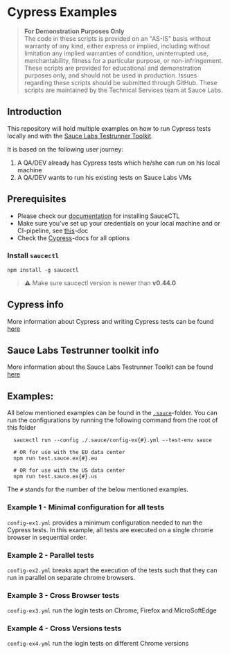 # Cypress Examples

> **For Demonstration Purposes Only**\
> The code in these scripts is provided on an "AS-IS" basis without warranty of any kind, either express or implied, 
> including without limitation any implied warranties of condition, uninterrupted use, merchantability, fitness for a 
> particular purpose, or non-infringement. These scripts are provided for educational and demonstration purposes only, 
> and should not be used in production. Issues regarding these scripts should be submitted through GitHub. These scripts 
> are maintained by the Technical Services team at Sauce Labs.

## Introduction
This repository will hold multiple examples on how to run Cypress tests locally and with the
[Sauce Labs Testrunner Toolkit](https://docs.saucelabs.com/testrunner-toolkit/index.html).

It is based on the following user journey:

1. A QA/DEV already has Cypress tests which he/she can run on his local machine
2. A QA/DEV wants to run his existing tests on Sauce Labs VMs

## Prerequisites
- Please check our [documentation](https://docs.saucelabs.com/testrunner-toolkit/installation) for installing SauceCTL
- Make sure you've set up your credentials on your local machine and or CI-pipeline, see
  [this](https://docs.saucelabs.com/testrunner-toolkit/installation#associating-your-sauce-labs-account)-doc
- Check the [Cypress](https://docs.saucelabs.com/testrunner-toolkit/configuration/cypress/index.html)-docs for all options

### Install `saucectl`
```shell
npm install -g saucectl
```

> ⚠️ Make sure saucectl version is newer than **v0.44.0**

## Cypress info
More information about Cypress and writing Cypress tests can be found 
[here](https://docs.cypress.io/guides/overview/why-cypress.html#In-a-nutshell)

## Sauce Labs Testrunner toolkit info
More information about the Sauce Labs Testrunner Toolkit can be found 
[here](https://docs.saucelabs.com/testrunner-toolkit/index.html)

## Examples:
All below mentioned examples can be found in the [`.sauce`](./.sauce)-folder. You can run the configurations by running
the following command from the root of this folder

      saucectl run --config ./.sauce/config-ex{#}.yml --test-env sauce
      
      # OR for use with the EU data center
      npm run test.sauce.ex{#}.eu

      # OR for use with the US data center
      npm run test.sauce.ex{#}.us

The `#` stands for the number of the below mentioned examples.

### Example 1 - Minimal configuration for all tests
`config-ex1.yml` provides a minimum configuration needed to run the Cypress tests.
In this example, all tests are executed on a single chrome browser in sequential order.

### Example 2 - Parallel tests
`config-ex2.yml` breaks apart the execution of the tests such that they can run in parallel on separate chrome browsers.

### Example 3 - Cross Browser tests
`config-ex3.yml` run the login tests on Chrome, Firefox and MicroSoftEdge

### Example 4 - Cross Versions tests
`config-ex4.yml` run the login tests on different Chrome versions

